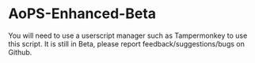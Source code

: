 # AoPS-Enhanced-Beta
You will need to use a userscript manager such as Tampermonkey to use this script. It is still in Beta, please report feedback/suggestions/bugs on Github.
